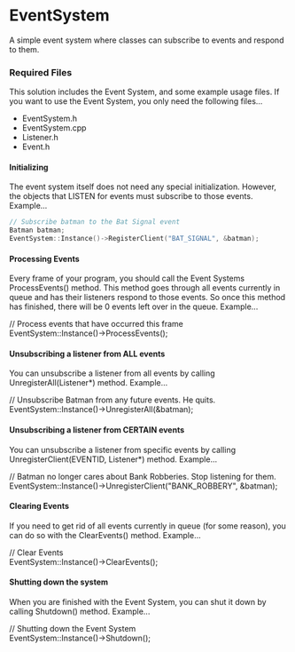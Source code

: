 # EventSystem
A simple event system where classes can subscribe to events and respond to them.

### Required Files
This solution includes the Event System, and some example usage files. If you want to use the Event System, you only need the following files...  
* EventSystem.h  
* EventSystem.cpp  
* Listener.h  
* Event.h  

#### Initializing
The event system itself does not need any special initialization. However, the objects that LISTEN for events must subscribe to those events. Example...  

```cpp
// Subscribe batman to the Bat Signal event  
Batman batman;  
EventSystem::Instance()->RegisterClient("BAT_SIGNAL", &batman);  
```

#### Processing Events
Every frame of your program, you should call the Event Systems ProcessEvents() method. This method goes through all events currently in queue and has their listeners respond to those events. So once this method has finished, there will be 0 events left over in the queue. Example...  

// Process events that have occurred this frame  
EventSystem::Instance()->ProcessEvents();  

#### Unsubscribing a listener from ALL events
You can unsubscribe a listener from all events by calling UnregisterAll(Listener*) method. Example...  

// Unsubscribe Batman from any future events. He quits.  
EventSystem::Instance()->UnregisterAll(&batman);  

#### Unsubscribing a listener from CERTAIN events
You can unsubscribe a listener from specific events by calling UnregisterClient(EVENTID, Listener*) method. Example...  

// Batman no longer cares about Bank Robberies. Stop listening for them.  
EventSystem::Instance()->UnregisterClient("BANK_ROBBERY", &batman);  

#### Clearing Events
If you need to get rid of all events currently in queue (for some reason), you can do so with the ClearEvents() method. Example...  

// Clear Events  
EventSystem::Instance()->ClearEvents();  

#### Shutting down the system
When you are finished with the Event System, you can shut it down by calling Shutdown() method. Example...  

// Shutting down the Event System  
EventSystem::Instance()->Shutdown();  

